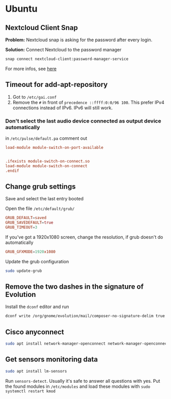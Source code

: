 # Ubuntu

## Nextcloud Client Snap

**Problem:** Nextcloud snap is asking for the password after
every login.

**Solution:** Connect Nextcloud to the password manager

```sh
snap connect nextcloud-client:password-manager-service
```

For more infos, see [here](https://forum.snapcraft.io/t/nextcloud-client-snap-doesnt-remember-password/4270)

## Timeout for add-apt-repository

1. Got to `/etc/gai.conf`
2. Remove the `#` in front of `precedence ::ffff:0:0/96 100`. This prefer
   IPv4 connections instead of IPv6. IPv6 will still work.

### Don't select the last audio device connected as output device automatically

in `/etc/pulse/default.pa` comment out

```conf
load-module module-switch-on-port-available


.ifexists module-switch-on-connect.so
load-module module-switch-on-connect
.endif
```

## Change grub settings

Save and select the last entry booted

Open the file `/etc/default/grub/`

```conf
GRUB_DEFAULT=saved
GRUB_SAVEDEFAULT=true
GRUB_TIMEOUT=3
```

If you've got a 1920x1080 screen, change the resolution, if grub doesn't do automatically

```conf
GRUB_GFXMODE=1920x1080
```

Update the grub configuration

```bash
sudo update-grub
```

## Remove the two dashes in the signature of Evolution

Install the `dconf` editor and run

```sh
dconf write /org/gnome/evolution/mail/composer-no-signature-delim true
```

## Cisco anyconnect

```sh
sudo apt install network-manager-openconnect network-manager-openconnect-gnome
```

## Get sensors monitoring data

```sh
sudo apt install lm-sensors
```

Run `sensors-detect`. Usually it's safe to answer all questions with yes.
Put the found modules in `/etc/modules` and load these modules with
`sudo systemctl restart kmod`
